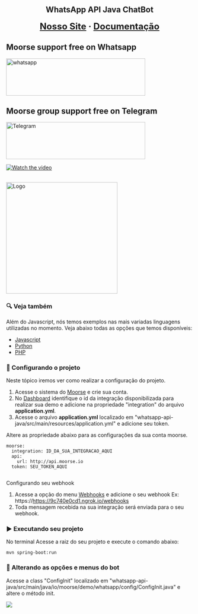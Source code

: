 <div>
<h2 align="center">WhatsApp API Java ChatBot</h2>
<p align="center">
<strong><font size="+2" align="center">
  <a href="https://whatsapp.moorse.io/">Nosso Site</a>
  <span> · </span>
  <a href="https://moorse.readme.io/">Documentação</a>
</font></strong>

## Moorse support free on Whatsapp

<a target="_blank" href="https://web.whatsapp.com/send?phone=5511975923164&text=oi" target="_blank"><img title="whatsapp" height="100" width="375" src="https://whatsapp.moorse.io/assets/img/whatsapp.png"></a>


## Moorse group support free on Telegram

<a target="_blank" href="https://t.me/moorseio" target="_blank"><img title="Telegram" height="100" width="375" src="https://whatsapp.moorse.io/assets/img/telegram.png"></a>



[![Watch the video](https://moorse.io/assets/api/chat-bot-whatsapp-java.png)](https://youtu.be/YJrnQ87Rw2A)

<br/>
<a href="https://moorse.io/">
  <img alt="Logo" title="#logo" width="300px" src="files/github.gif">
</a>
</p>
</div>


<a id="tecnologias-utilizadas"></a>

### :mag: Veja também

Além do Javascript, nós temos exemplos nas mais variadas linguagens utilizadas no momento. Veja abaixo todas as opções que temos disponíveis:

- [Javascript]()
- [Python]()
- [PHP]()

<a id="structure"></a>


### :rocket: Configurando o projeto
Neste tópico iremos ver como realizar a configuração do projeto.

1. Acesse o sistema do [Moorse](https://app.moorse.io) e crie sua conta.
2. No [Dashboard](https://app.moorse.io/channels/whatsapp) identifique o id da integração disponibilizada para realizar sua demo e adicione na propriedade "integration" do arquivo **application.yml**.
3. Acesse o arquivo **application.yml** localizado em "whatsapp-api-java/src/main/resources/application.yml" e adicione seu token.

Altere as propriedade abaixo para as configurações da sua conta moorse.

```
moorse:
  integration: ID_DA_SUA_INTEGRACAO_AQUI
  api:
    url: http://api.moorse.io
  token: SEU_TOKEN_AQUI
  
```

Configurando seu webhook 

1. Acesse a opção do menu [Webhooks](https://app.moorse.io/webhooks) e adicione o seu webhook Ex: https://https://9c740e0cd1.ngrok.io/webhooks
2. Toda mensagem recebida na sua integração será enviada para o seu webhook.

### :arrow_forward: Executando seu projeto
No terminal Acesse a raiz do seu projeto e execute o comando abaixo:

```
mvn spring-boot:run
```

### :pencil: Alterando as opções e menus do bot
Acesse a class "ConfigInit" localizado em "whatsapp-api-java/src/main/java/io/moorse/demo/whatsapp/config/ConfigInit.java" e altere o método init.


![](![]([]()))
